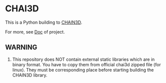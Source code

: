CHAI3D
======

This is a Python building to [CHAIN3D](http://www.chai3d.org/).

For more, see [Doc](http://lihuanshuai.github.io/chai3d/) of project.

## WARNING
1. This repository does NOT contain external static libraries which are in binary format. You have to copy them from official chai3d zipped file (for linux). They must be corresponding place before starting building the CHAIN3D library.
